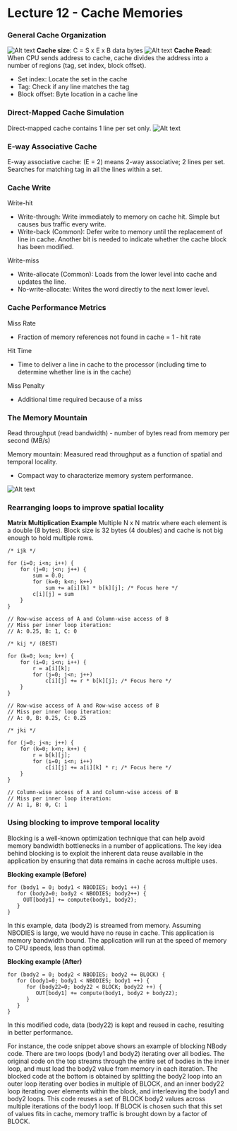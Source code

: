 # Lecture 12 - Cache Memories

### General Cache Organization
![Alt text](./images/image41.png)
**Cache size**: C = S x E x B data bytes
![Alt text](./images/image42.png)
**Cache Read**: When CPU sends address to cache, cache divides the address into a number of regions (tag, set index, block offset).
- Set index: Locate the set in the cache
- Tag: Check if any line matches the tag
- Block offset: Byte location in a cache line

### Direct-Mapped Cache Simulation
Direct-mapped cache contains 1 line per set only.
![Alt text](./images/image43.png)

### E-way Associative Cache
E-way associative cache: (E = 2) means 2-way associative; 2 lines per set. Searches for matching tag in all the lines within a set.

### Cache Write
Write-hit
- Write-through: Write immediately to memory on cache hit. Simple but causes bus traffic every write.
- Write-back (Common): Defer write to memory until the replacement of line in cache. Another bit is needed to indicate whether the cache block has been modified.

Write-miss
- Write-allocate (Common): Loads from the lower level into cache and updates the line.
- No-write-allocate: Writes the word directly to the next lower level.

### Cache Performance Metrics
Miss Rate
- Fraction of memory references not found in cache = 1 - hit rate

Hit Time
- Time to deliver a line in cache to the processor (including time to determine whether line is in the cache)

Miss Penalty
- Additional time required because of a miss

### The Memory Mountain
Read throughput (read bandwidth) - number of bytes read from memory per second (MB/s)

Memory mountain: Measured read throughput as a
function of spatial and temporal locality.
- Compact way to characterize memory system performance. 

![Alt text](./images/image44.png)
### Rearranging loops to improve spatial locality
**Matrix Multiplication Example**
Multiple N x N matrix where each element is a double (8 bytes). Block size is 32 bytes (4 doubles) and cache is not big enough to hold multiple rows.
```
/* ijk */

for (i=0; i<n; i++) {
	for (j=0; j<n; j++) {
		sum = 0.0;
		for (k=0; k<n; k++)
			sum += a[i][k] * b[k][j]; /* Focus here */
		c[i][j] = sum
	}
}

// Row-wise access of A and Column-wise access of B
// Miss per inner loop iteration:
// A: 0.25, B: 1, C: 0

/* kij */ (BEST)

for (k=0; k<n; k++) {
	for (i=0; i<n; i++) {
		r = a[i][k];
		for (j=0; j<n; j++)
			c[i][j] += r * b[k][j]; /* Focus here */
	}
}

// Row-wise access of A and Row-wise access of B
// Miss per inner loop iteration:
// A: 0, B: 0.25, C: 0.25

/* jki */

for (j=0; j<n; j++) {
	for (k=0; k<n; k++) {
		r = b[k][j];
		for (i=0; i<n; i++)
			c[i][j] += a[i][k] * r; /* Focus here */
	}
}

// Column-wise access of A and Column-wise access of B
// Miss per inner loop iteration:
// A: 1, B: 0, C: 1
```

### Using blocking to improve temporal locality
Blocking is a well-known optimization technique that can help avoid memory bandwidth bottlenecks in a number of applications. The key idea behind blocking is to exploit the inherent data reuse available in the application by ensuring that data remains in cache across multiple uses.

**Blocking example (Before)**
```
for (body1 = 0; body1 < NBODIES; body1 ++) {
   for (body2=0; body2 < NBODIES; body2++) {
     OUT[body1] += compute(body1, body2);
   }
}
```
In this example, data (body2) is streamed from memory. Assuming NBODIES is large, we would have no reuse in cache. This application is memory bandwidth bound. The application will run at the speed of memory to CPU speeds, less than optimal.

**Blocking example (After)**
```
for (body2 = 0; body2 < NBODIES; body2 += BLOCK) {
   for (body1=0; body1 < NBODIES; body1 ++) {
      for (body22=0; body22 < BLOCK; body22 ++) {
         OUT[body1] += compute(body1, body2 + body22);
      }
   }
}
```
In this modified code, data (body22) is kept and reused in cache, resulting in better performance.

For instance, the code snippet above shows an example of blocking NBody code. There are two loops (body1 and body2) iterating over all bodies. The original code on the top streams through the entire set of bodies in the inner loop, and must load the body2 value from memory in each iteration. The blocked code at the bottom is obtained by splitting the body2 loop into an outer loop iterating over bodies in multiple of BLOCK, and an inner body22 loop iterating over elements within the block, and interleaving the body1 and body2 loops. This code reuses a set of BLOCK body2 values across multiple iterations of the body1 loop. If BLOCK is chosen such that this set of values fits in cache, memory traffic is brought down by a factor of BLOCK.